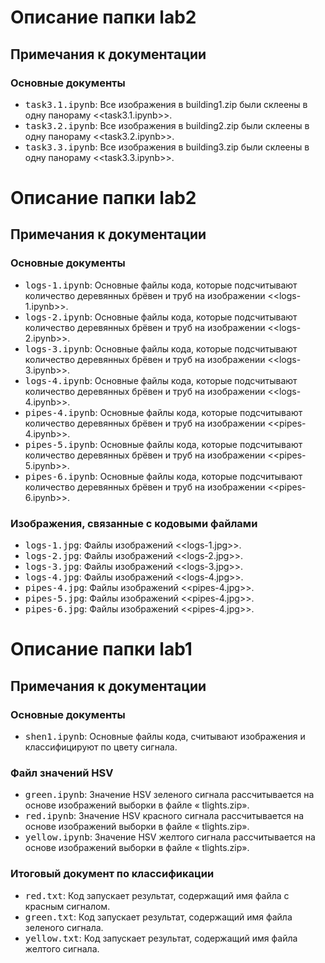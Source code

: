 # Описание папки lab2

## Примечания к документации

### Основные документы
- <span style="font-size: 1.2em;">`task3.1.ipynb`</span>: Все изображения в building1.zip были склеены в одну панораму <<task3.1.ipynb>>.
- <span style="font-size: 1.2em;">`task3.2.ipynb`</span>: Все изображения в building2.zip были склеены в одну панораму <<task3.2.ipynb>>.
- <span style="font-size: 1.2em;">`task3.3.ipynb`</span>: Все изображения в building3.zip были склеены в одну панораму <<task3.3.ipynb>>.

# Описание папки lab2

## Примечания к документации

### Основные документы
- <span style="font-size: 1.2em;">`logs-1.ipynb`</span>: Основные файлы кода, которые подсчитывают количество деревянных брёвен и труб на изображении <<logs-1.ipynb>>.
- <span style="font-size: 1.2em;">`logs-2.ipynb`</span>: Основные файлы кода, которые подсчитывают количество деревянных брёвен и труб на изображении <<logs-2.ipynb>>.
- <span style="font-size: 1.2em;">`logs-3.ipynb`</span>: Основные файлы кода, которые подсчитывают количество деревянных брёвен и труб на изображении <<logs-3.ipynb>>.
- <span style="font-size: 1.2em;">`logs-4.ipynb`</span>: Основные файлы кода, которые подсчитывают количество деревянных брёвен и труб на изображении <<logs-4.ipynb>>.
- <span style="font-size: 1.2em;">`pipes-4.ipynb`</span>: Основные файлы кода, которые подсчитывают количество деревянных брёвен и труб на изображении <<pipes-4.ipynb>>.
- <span style="font-size: 1.2em;">`pipes-5.ipynb`</span>: Основные файлы кода, которые подсчитывают количество деревянных брёвен и труб на изображении <<pipes-5.ipynb>>.
- <span style="font-size: 1.2em;">`pipes-6.ipynb`</span>: Основные файлы кода, которые подсчитывают количество деревянных брёвен и труб на изображении <<pipes-6.ipynb>>.

### Изображения, связанные с кодовыми файлами
- <span style="font-size: 1.2em;">`logs-1.jpg`</span>: Файлы изображений <<logs-1.jpg>>.
- <span style="font-size: 1.2em;">`logs-2.jpg`</span>: Файлы изображений <<logs-2.jpg>>.
- <span style="font-size: 1.2em;">`logs-3.jpg`</span>:  Файлы изображений <<logs-3.jpg>>.
- <span style="font-size: 1.2em;">`logs-4.jpg`</span>:  Файлы изображений <<logs-4.jpg>>.
- <span style="font-size: 1.2em;">`pipes-4.jpg`</span>:  Файлы изображений <<pipes-4.jpg>>.
- <span style="font-size: 1.2em;">`pipes-5.jpg`</span>:  Файлы изображений <<pipes-4.jpg>>.
- <span style="font-size: 1.2em;">`pipes-6.jpg`</span>:  Файлы изображений <<pipes-4.jpg>>.

# Описание папки lab1

## Примечания к документации

### Основные документы
- <span style="font-size: 1.2em;">`shen1.ipynb`</span>: Основные файлы кода, считывают изображения и классифицируют по цвету сигнала.

### Файл значений HSV
- <span style="font-size: 1.2em;">`green.ipynb`</span>: Значение HSV зеленого сигнала рассчитывается на основе изображений выборки в файле « tlights.zip».
- <span style="font-size: 1.2em;">`red.ipynb`</span>: Значение HSV красного сигнала рассчитывается на основе изображений выборки в файле « tlights.zip».
- <span style="font-size: 1.2em;">`yellow.ipynb`</span>: Значение HSV желтого сигнала рассчитывается на основе изображений выборки в файле « tlights.zip».

### Итоговый документ по классификации
- <span style="font-size: 1.2em;">`red.txt`</span>: Код запускает результат, содержащий имя файла с красным сигналом.
- <span style="font-size: 1.2em;">`green.txt`</span>: Код запускает результат, содержащий имя файла зеленого сигнала.
- <span style="font-size: 1.2em;">`yellow.txt`</span>: Код запускает результат, содержащий имя файла желтого сигнала.
